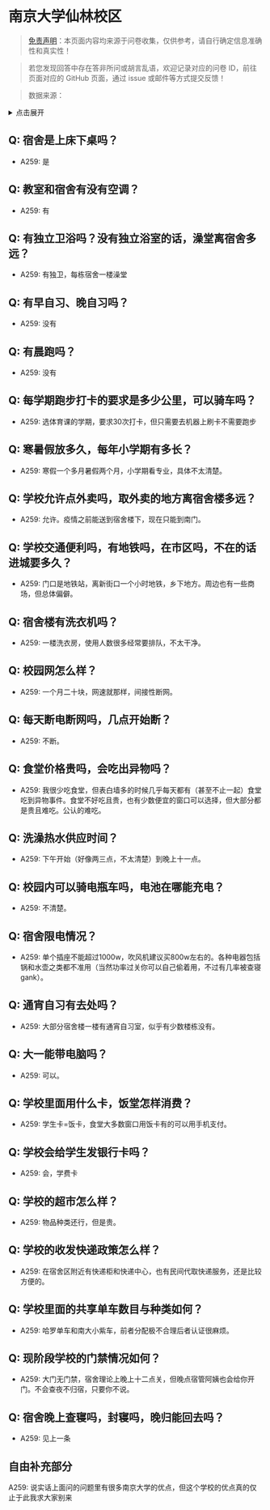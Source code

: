 # 南京大学仙林校区

> [免责声明](https://colleges.chat/#_3)：本页面内容均来源于问卷收集，仅供参考，请自行确定信息准确性和真实性！

> 若您发现回答中存在答非所问或胡言乱语，欢迎记录对应的问卷 ID，前往页面对应的 GitHub 页面，通过 issue 或邮件等方式提交反馈！

> 数据来源：

<details><summary>点击展开</summary>
<ul>
<li>A259: 匿名 (2021 年 06 月)</li>
</ul>
</details>

## Q: 宿舍是上床下桌吗？

- A259: 是

## Q: 教室和宿舍有没有空调？

- A259: 有

## Q: 有独立卫浴吗？没有独立浴室的话，澡堂离宿舍多远？

- A259: 有独卫，每栋宿舍一楼澡堂

## Q: 有早自习、晚自习吗？

- A259: 没有

## Q: 有晨跑吗？

- A259: 没有

## Q: 每学期跑步打卡的要求是多少公里，可以骑车吗？

- A259: 选体育课的学期，要求30次打卡，但只需要去机器上刷卡不需要跑步

## Q: 寒暑假放多久，每年小学期有多长？

- A259: 寒假一个多月暑假两个月，小学期看专业，具体不太清楚。

## Q: 学校允许点外卖吗，取外卖的地方离宿舍楼多远？

- A259: 允许。疫情之前能送到宿舍楼下，现在只能到南门。

## Q: 学校交通便利吗，有地铁吗，在市区吗，不在的话进城要多久？

- A259: 门口是地铁站，离新街口一个小时地铁，乡下地方。周边也有一些商场，但总体偏僻。

## Q: 宿舍楼有洗衣机吗？

- A259: 一楼洗衣房，使用人数很多经常要排队，不太干净。

## Q: 校园网怎么样？

- A259: 一个月二十块，网速就那样，间接性断网。

## Q: 每天断电断网吗，几点开始断？

- A259: 不断。

## Q: 食堂价格贵吗，会吃出异物吗？

- A259: 我很少吃食堂，但表白墙多的时候几乎每天都有（甚至不止一起）食堂吃到异物事件。食堂不好吃且贵，也有少数便宜的窗口可以选择，但大部分都是贵且难吃。公认的难吃。

## Q: 洗澡热水供应时间？

- A259: 下午开始（好像两三点，不太清楚）到晚上十一点。

## Q: 校园内可以骑电瓶车吗，电池在哪能充电？

- A259: 不清楚。

## Q: 宿舍限电情况？

- A259: 单个插座不能超过1000w，吹风机建议买800w左右的。各种电器包括锅和水壶之类都不准用（当然功率过关你可以自己偷着用，不过有几率被查寝gank）。

## Q: 通宵自习有去处吗？

- A259: 大部分宿舍楼一楼有通宵自习室，似乎有少数楼栋没有。

## Q: 大一能带电脑吗？

- A259: 可以。

## Q: 学校里面用什么卡，饭堂怎样消费？

- A259: 学生卡=饭卡，食堂大多数窗口用饭卡有的可以用手机支付。

## Q: 学校会给学生发银行卡吗？

- A259: 会，学费卡

## Q: 学校的超市怎么样？

- A259: 物品种类还行，但是贵。

## Q: 学校的收发快递政策怎么样？

- A259: 在宿舍区附近有快递柜和快递中心，也有民间代取快递服务，还是比较方便的。

## Q: 学校里面的共享单车数目与种类如何？

- A259: 哈罗单车和南大小紫车，前者分配极不合理后者认证很麻烦。

## Q: 现阶段学校的门禁情况如何？

- A259: 大门无门禁，宿舍理论上晚上十二点关，但晚点宿管阿姨也会给你开门。不会查夜不归宿，只要你不说。

## Q: 宿舍晚上查寝吗，封寝吗，晚归能回去吗？

- A259: 见上一条

## 自由补充部分

A259: 说实话上面问的问题里有很多南京大学的优点，但这个学校的优点真的仅止于此我求大家别来